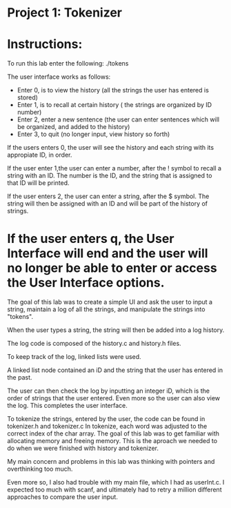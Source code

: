 Project 1: Tokenizer
====================
# Instructions:

To run this lab enter the following: ./tokens

The user interface works as follows:
* Enter 0, is to view the history (all the strings the user has entered is stored)
* Enter 1, is to recall at certain history ( the strings are organized by ID number)
* Enter 2, enter a new sentence (the user can enter sentences which will be organized,
and added to the history)
* Enter 3, to quit (no longer input, view history so forth)

If the users enters 0, the user will see the history and each string with its
appropiate ID, in order.

If the user enter 1,the user can enter a number, after the ! symbol to recall a
string with an ID. The number is the ID, and the string that is assigned to
that ID will be printed.

If the user enters 2, the user can enter a string, after the $ symbol. The
string will then be assigned with an ID and will be part of the history of
strings.

If the user enters q, the User Interface will end and the user will no longer
be able to enter or access the User Interface options.
=======================================================


The goal of this lab was to create a simple UI and ask the user to input a
string, maintain a log of all the strings, and manipulate the strings into
"tokens".

When the user types a string, the string will then be added into a log
history.

The log code is composed of the history.c and history.h files.

To keep track of the log, linked lists were used.

A linked list node contained an iD and the string that the user has entered in
the past.

The user can then check the log by inputting an integer iD, which is the order of
strings that the user entered.
Even more so the user can also view the log.
This completes the user interface.

To tokenize the strings, entered by the user, the code can be found in tokenizer.h and tokenizer.c
In tokenize, each word was adjusted to the correct index of the char
array.
The goal of this lab was to get familiar with
allocating memory and freeing memory.   This is the aproach we needed to do
when we were finished with history and tokenizer. 

My main concern and problems in this lab was thinking with pointers and
overthinking too much.

Even more so, I also had trouble with my main file, which I had as userInt.c.
I expected too much with scanf, and ultimately had to retry a million
different approaches to compare the user input.  


